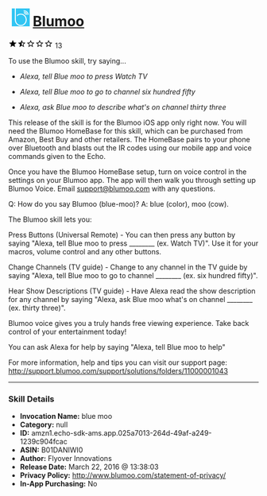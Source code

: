 # &nbsp;<img src="skill_icon" alt="Blumoo icon" width="36"> [Blumoo](http://alexa.amazon.com/#skills/amzn1.echo-sdk-ams.app.025a7013-264d-49af-a249-1239c904fcac)
![1.9 stars](../../images/ic_star_black_18dp_1x.png)![1.9 stars](../../images/ic_star_half_black_18dp_1x.png)![1.9 stars](../../images/ic_star_border_black_18dp_1x.png)![1.9 stars](../../images/ic_star_border_black_18dp_1x.png)![1.9 stars](../../images/ic_star_border_black_18dp_1x.png) 13

To use the Blumoo skill, try saying...

* *Alexa, tell Blue moo to press Watch TV*

* *Alexa, tell Blue moo to go to channel six hundred fifty*

* *Alexa, ask Blue moo to describe what's on channel thirty three*

This release of the skill is for the Blumoo iOS app only right now.  You will need the Blumoo HomeBase for this skill, which can be purchased from Amazon, Best Buy and other retailers.  The HomeBase pairs to your phone over Bluetooth and blasts out the IR codes using our mobile app and voice commands given to the Echo.

Once you have the Blumoo HomeBase setup, turn on voice control in the settings on your Blumoo app.  The app will then walk you through setting up Blumoo Voice.  Email support@blumoo.com with any questions.

Q: How do you say Blumoo (blue-moo)?
A: blue (color), moo (cow).

The Blumoo skill lets you:

Press Buttons (Universal Remote) - You can then press any button by saying "Alexa, tell Blue moo to press ________ (ex. Watch TV)".  Use it for your macros, volume control and any other buttons.  

Change Channels (TV guide) - Change to any channel in the TV guide by saying "Alexa, tell Blue moo to go to channel ________ (ex. six hundred fifty)".  

Hear Show Descriptions (TV guide) - Have Alexa read the show description for any channel by saying "Alexa, ask Blue moo what's on channel ________ (ex. thirty three)".

Blumoo voice gives you a truly hands free viewing experience.  Take back control of your entertainment today!

You can ask Alexa for help by saying "Alexa, tell Blue moo to help"

For more information, help and tips you can visit our support page:
http://support.blumoo.com/support/solutions/folders/11000001043

***

### Skill Details

* **Invocation Name:** blue moo
* **Category:** null
* **ID:** amzn1.echo-sdk-ams.app.025a7013-264d-49af-a249-1239c904fcac
* **ASIN:** B01DANIWI0
* **Author:** Flyover Innovations
* **Release Date:** March 22, 2016 @ 13:38:03
* **Privacy Policy:** http://www.blumoo.com/statement-of-privacy/
* **In-App Purchasing:** No

